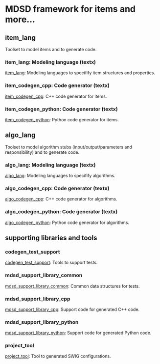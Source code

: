 # MDSD framework for items and more...

## item_lang

Toolset to model items and to generate code.

### item_lang: Modeling language (textx)

[item_lang](item_lang): Modeling languages to specifify item structures and properties.

### item_codegen_cpp: Code generator (textx)

[item_codegen_cpp](item_codegen_cpp): C++ code generator for items.

### item_codegen_python: Code generator (textx)

[item_codegen_python](item_codegen_python): Python code generator for items.

## algo_lang

Toolset to model algorithm stubs (input/output/parameters and responsibility) and to generate code.

### algo_lang: Modeling language (textx)

[algo_lang](algo_lang): Modeling languages to specifify algorithms.

### algo_codegen_cpp: Code generator (textx)

[algo_codegen_cpp](algo_codegen_cpp): C++ code generator for algorithms.

### algo_codegen_python: Code generator (textx)

[algo_codegen_python](algo_codegen_python): Python code generator for algorithms.

## supporting libraries and tools

### codegen_test_support

[codegen_test_support](codegen_test_support): Tools to support tests.

### mdsd_support_library_common

[mdsd_support_library_common](mdsd_support_library_common): Common data structures for tests.

### mdsd_support_library_cpp

[mdsd_support_library_cpp](mdsd_support_library_cpp): Support code for generated C++ code.

### mdsd_support_library_python

[mdsd_support_library_python](mdsd_support_library_python): Support code for generated Python code.

### project_tool

[project_tool](project_tool): Tool to generated SWIG configurations.

